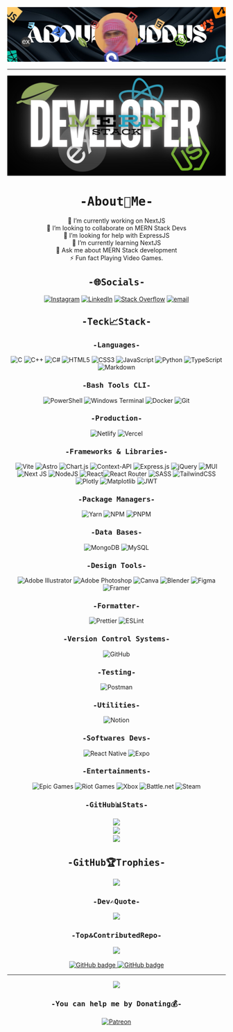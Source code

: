 <div align="center">
<img src="./banner.jpg"/>
<hr/>
<img src="./mern-stack.png"/>
  
<h1><tt>-About💫Me-</tt></h1>
🔭 I’m currently working on NextJS<br>👯 I’m looking to collaborate on MERN Stack Devs<br>🤝 I’m looking for help with ExpressJS<br>🌱 I’m currently learning NextJS<br>💬 Ask me about MERN Stack development<br>⚡ Fun fact Playing Video Games.



<h2><tt>-🌐Socials-</tt></h2>

[![Instagram](https://img.shields.io/badge/Instagram-%23E4405F.svg?logo=Instagram&logoColor=white)](https://instagram.com/https://www.instagram.com/nitroxee.dll/) [![LinkedIn](https://img.shields.io/badge/LinkedIn-%230077B5.svg?logo=linkedin&logoColor=white)](https://linkedin.com/in/https://www.linkedin.com/in/abdul-quddus-158643273/) [![Stack Overflow](https://img.shields.io/badge/-Stackoverflow-FE7A16?logo=stack-overflow&logoColor=white)](https://stackoverflow.com/users/https://stackoverflow.com/users/29026249/quddus-larik) 
[![email](https://img.shields.io/badge/Email-D14836?logo=gmail&logoColor=white)](mailto:quddustrades@gmail.com) 

<h2><tt>-Teck📈Stack-</tt></h2>

<h3><tt>-Languages-</tt></h3>

![C](https://img.shields.io/badge/c-%2300599C.svg?style=for-the-badge&logo=c&logoColor=white) ![C++](https://img.shields.io/badge/c++-%2300599C.svg?style=for-the-badge&logo=c%2B%2B&logoColor=white) ![C#](https://img.shields.io/badge/c%23-%23239120.svg?style=for-the-badge&logo=csharp&logoColor=white) ![HTML5](https://img.shields.io/badge/html5-%23E34F26.svg?style=for-the-badge&logo=html5&logoColor=white) ![CSS3](https://img.shields.io/badge/css3-%231572B6.svg?style=for-the-badge&logo=css3&logoColor=white) ![JavaScript](https://img.shields.io/badge/javascript-%23323330.svg?style=for-the-badge&logo=javascript&logoColor=%23F7DF1E) ![Python](https://img.shields.io/badge/python-3670A0?style=for-the-badge&logo=python&logoColor=ffdd54) ![TypeScript](https://img.shields.io/badge/typescript-%23007ACC.svg?style=for-the-badge&logo=typescript&logoColor=white) ![Markdown](https://img.shields.io/badge/markdown-%23000000.svg?style=for-the-badge&logo=markdown&logoColor=white) 

<h3><tt>-Bash Tools CLI-</tt></h3>

![PowerShell](https://img.shields.io/badge/PowerShell-%235391FE.svg?style=for-the-badge&logo=powershell&logoColor=white) ![Windows Terminal](https://img.shields.io/badge/Windows%20Terminal-%234D4D4D.svg?style=for-the-badge&logo=windows-terminal&logoColor=white) ![Docker](https://img.shields.io/badge/docker-%230db7ed.svg?style=for-the-badge&logo=docker&logoColor=white) ![Git](https://img.shields.io/badge/git-%23F05033.svg?style=for-the-badge&logo=git&logoColor=white) 

<h3><tt>-Production-</tt></h3>

![Netlify](https://img.shields.io/badge/netlify-%23000000.svg?style=for-the-badge&logo=netlify&logoColor=#00C7B7) ![Vercel](https://img.shields.io/badge/vercel-%23000000.svg?style=for-the-badge&logo=vercel&logoColor=white)

<h3><tt>-Frameworks & Libraries-</tt></h3>

![Vite](https://img.shields.io/badge/vite-%23646CFF.svg?style=for-the-badge&logo=vite&logoColor=white) ![Astro](https://img.shields.io/badge/astro-%232C2052.svg?style=for-the-badge&logo=astro&logoColor=white) ![Chart.js](https://img.shields.io/badge/chart.js-F5788D.svg?style=for-the-badge&logo=chart.js&logoColor=white) ![Context-API](https://img.shields.io/badge/Context--Api-000000?style=for-the-badge&logo=react) ![Express.js](https://img.shields.io/badge/express.js-%23404d59.svg?style=for-the-badge&logo=express&logoColor=%2361DAFB) ![jQuery](https://img.shields.io/badge/jquery-%230769AD.svg?style=for-the-badge&logo=jquery&logoColor=white) ![MUI](https://img.shields.io/badge/MUI-%230081CB.svg?style=for-the-badge&logo=mui&logoColor=white) ![Next JS](https://img.shields.io/badge/Next-black?style=for-the-badge&logo=next.js&logoColor=white) ![NodeJS](https://img.shields.io/badge/node.js-6DA55F?style=for-the-badge&logo=node.js&logoColor=white) ![React](https://img.shields.io/badge/react-%2320232a.svg?style=for-the-badge&logo=react&logoColor=%2361DAFB)![React Router](https://img.shields.io/badge/React_Router-CA4245?style=for-the-badge&logo=react-router&logoColor=white) ![SASS](https://img.shields.io/badge/SASS-hotpink.svg?style=for-the-badge&logo=SASS&logoColor=white) ![TailwindCSS](https://img.shields.io/badge/tailwindcss-%2338B2AC.svg?style=for-the-badge&logo=tailwind-css&logoColor=white) ![Plotly](https://img.shields.io/badge/Plotly-%233F4F75.svg?style=for-the-badge&logo=plotly&logoColor=white) ![Matplotlib](https://img.shields.io/badge/Matplotlib-%23ffffff.svg?style=for-the-badge&logo=Matplotlib&logoColor=black) ![JWT](https://img.shields.io/badge/JWT-black?style=for-the-badge&logo=JSON%20web%20tokens) 

<h3><tt>-Package Managers-</tt></h3>

![Yarn](https://img.shields.io/badge/yarn-%232C8EBB.svg?style=for-the-badge&logo=yarn&logoColor=white) ![NPM](https://img.shields.io/badge/NPM-%23CB3837.svg?style=for-the-badge&logo=npm&logoColor=white) ![PNPM](https://img.shields.io/badge/pnpm-%234a4a4a.svg?style=for-the-badge&logo=pnpm&logoColor=f69220)

<h3><tt>-Data Bases-</tt></h3>

![MongoDB](https://img.shields.io/badge/MongoDB-%234ea94b.svg?style=for-the-badge&logo=mongodb&logoColor=white) ![MySQL](https://img.shields.io/badge/mysql-4479A1.svg?style=for-the-badge&logo=mysql&logoColor=white) 

<h3><tt>-Design Tools-</tt></h3>

![Adobe Illustrator](https://img.shields.io/badge/adobe%20illustrator-%23FF9A00.svg?style=for-the-badge&logo=adobe%20illustrator&logoColor=white) ![Adobe Photoshop](https://img.shields.io/badge/adobe%20photoshop-%2331A8FF.svg?style=for-the-badge&logo=adobe%20photoshop&logoColor=white) ![Canva](https://img.shields.io/badge/Canva-%2300C4CC.svg?style=for-the-badge&logo=Canva&logoColor=white) ![Blender](https://img.shields.io/badge/blender-%23F5792A.svg?style=for-the-badge&logo=blender&logoColor=white) ![Figma](https://img.shields.io/badge/figma-%23F24E1E.svg?style=for-the-badge&logo=figma&logoColor=white) ![Framer](https://img.shields.io/badge/Framer-black?style=for-the-badge&logo=framer&logoColor=blue) 

<h3><tt>-Formatter-</tt></h3>

![Prettier](https://img.shields.io/badge/prettier-%23F7B93E.svg?style=for-the-badge&logo=prettier&logoColor=black) ![ESLint](https://img.shields.io/badge/ESLint-4B3263?style=for-the-badge&logo=eslint&logoColor=white)

<h3><tt>-Version Control Systems-</tt></h3>

 ![GitHub](https://img.shields.io/badge/github-%23121011.svg?style=for-the-badge&logo=github&logoColor=white) 

<h3><tt>-Testing-</tt></h3>

![Postman](https://img.shields.io/badge/Postman-FF6C37?style=for-the-badge&logo=postman&logoColor=white)

<h3><tt>-Utilities-</tt></h3>

 ![Notion](https://img.shields.io/badge/Notion-%23000000.svg?style=for-the-badge&logo=notion&logoColor=white) 

<h3><tt>-Softwares Devs-</tt></h3>

![React Native](https://img.shields.io/badge/react_native-%2320232a.svg?style=for-the-badge&logo=react&logoColor=%2361DAFB) ![Expo](https://img.shields.io/badge/expo-1C1E24?style=for-the-badge&logo=expo&logoColor=#D04A37)

<h3><tt>-Entertainments-</tt></h3>

![Epic Games](https://img.shields.io/badge/epicgames-%23313131.svg?style=for-the-badge&logo=epicgames&logoColor=white) ![Riot Games](https://img.shields.io/badge/riotgames-D32936.svg?style=for-the-badge&logo=riotgames&logoColor=white) ![Xbox](https://img.shields.io/badge/xbox-%23107C10.svg?style=for-the-badge&logo=xbox&logoColor=white) ![Battle.net](https://img.shields.io/badge/battle.net-%2300AEFF.svg?style=for-the-badge&logo=battle.net&logoColor=white) ![Steam](https://img.shields.io/badge/steam-%23000000.svg?style=for-the-badge&logo=steam&logoColor=white) 

<h3><tt>-GitHub📊Stats-</tt></h3>

![](https://github-readme-stats.vercel.app/api?username=EnderTonol&theme=dark&hide_border=true&include_all_commits=true&count_private=false)<br/>
![](https://nirzak-streak-stats.vercel.app/?user=EnderTonol&theme=dark&hide_border=true)<br/>
![](https://github-readme-stats.vercel.app/api/top-langs/?username=EnderTonol&theme=dark&hide_border=true&include_all_commits=true&count_private=false&layout=compact)

<h2><tt>-GitHub🏆Trophies-</tt></h2>
 
![](https://github-profile-trophy.vercel.app/?username=EnderTonol&theme=dark&no-frame=true&no-bg=true&margin-w=4)


<h3><tt>-Dev✍️Quote-</tt></h3>

![](https://quotes-github-readme.vercel.app/api?type=vetical&theme=dark)

<h3><tt>-Top🔝ContributedRepo-</tt></h3>

![](https://github-contributor-stats.vercel.app/api?username=EnderTonol&limit=5&theme=dark&combine_all_yearly_contributions=true)

<p align="center">
    <a href="https://github.com/EnderTonol?tab=followers ">
        <img src="https://img.shields.io/github/followers/EnderTonol?label=Followers&logo=GitHub&style=for-the-badge" alt="GitHub badge" />
    </a>
    <a href="https://github.com/EnderTonol?tab=repositories&sort=stargazers">
        <img src="https://img.shields.io/github/stars/EnderTonol?style=for-the-badge" alt="GitHub badge" />
    </a>
</p>

---

[![](https://visitcount.itsvg.in/api?id=EnderTonol&icon=0&color=0)](https://visitcount.itsvg.in)

<h3><tt>-You can help me by Donating💰-</tt></h3>

  [![Patreon](https://img.shields.io/badge/Patreon-F96854?style=for-the-badge&logo=patreon&logoColor=white)](https://patreon.com/Nitroxee)
</div>
